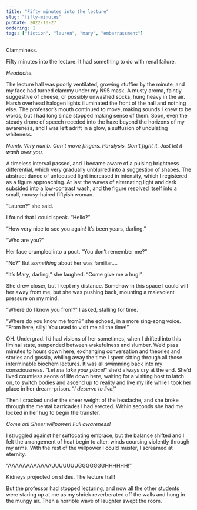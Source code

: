```yaml
---
title: "Fifty minutes into the lecture"
slug: "fifty-minutes"
pubDate: 2022-10-27
ordering: 1
tags: ["fiction", "lauren", "mary", "embarrassment"]
---
```


<span class="small-caps">Clamminess.</span>

Fifty minutes into the lecture. It had something to do with renal failure.

_Headache._

The lecture hall was poorly ventilated, growing stuffier by the minute, and my face had turned clammy under my N95 mask. A musty aroma, faintly suggestive of cheese, or possibly unwashed socks, hung heavy in the air. Harsh overhead halogen lights illuminated the front of the hall and nothing else. The professor’s mouth continued to move, making sounds I knew to be words, but I had long since stopped making sense of them. Soon, even the steady drone of speech receded into the haze beyond the horizons of my awareness, and I was left adrift in a glow, a suffusion of undulating whiteness.

_Numb. Very numb. Can’t move fingers. Paralysis. Don’t fight it. Just let it wash over you._

A timeless interval passed, and I became aware of a pulsing brightness differential, which very gradually unblurred into a suggestion of shapes. The abstract dance of unfocused light increased in intensity, which I registered as a figure approaching. At last the waves of alternating light and dark subsided into a low-contrast wash, and the figure resolved itself into a small, mousy-haired fiftyish woman.

“Lauren?” she said.

I found that I could speak. “Hello?”

“How very nice to see you again! It’s been years, darling.”

“Who are you?”

Her face crumpled into a pout. “You don’t remember me?”

“No?” But _something_ about her was familiar….

“It’s Mary, darling,” she laughed. “Come give me a hug!”

She drew closer, but I kept my distance. Somehow in this space I could will her away from me, but she was pushing back, mounting a malevolent pressure on my mind.

“Where do I know you from?” I asked, stalling for time.

“Where do you know me from?” she echoed, in a more sing-song voice. “From here, silly! You used to visit me all the time!”

OH. Undergrad. I’d had visions of her sometimes, when I drifted into this liminal state, suspended between wakefulness and slumber. We’d pass minutes to hours down here, exchanging conversation and theories and stories and gossip, whiling away the time I spent sitting through all those interminable biochem lectures. It was all swimming back into my consciousness. “_Let me take your place!_” she’d always cry at the end. She’d lived countless aeons of life down here, waiting for a visiting host to latch on, to switch bodies and ascend up to reality and live my life while I took her place in her dream-prison. “_I deserve to live!_”

Then I cracked under the sheer weight of the headache, and she broke through the mental barricades I had erected. Within seconds she had me locked in her hug to begin the transfer.

_Come on! Sheer willpower! Full awareness!_

I struggled against her suffocating embrace, but the balance shifted and I felt the arrangement of heat begin to alter, winds coursing violently through my arms. With the rest of the willpower I could muster, I screamed at eternity.

“AAAAAAAAAAAAUUUUUUUGGGGGGGHHHHHH!”

Kidneys projected on slides. The lecture hall!

But the professor had stopped lecturing, and now all the other students were staring up at me as my shriek reverberated off the walls and hung in the mungy air. Then a horrible wave of laughter swept the room.